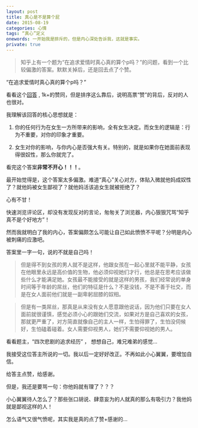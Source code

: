 ```yaml
---
layout: post
title: 真心是不是算个屁
date: 2015-08-19
categories: 心情 
tags: “真心”定义
onewords: 一开始我是排斥的，但是内心深处告诉我，这就是事实。
private: true
---
```

> 知乎上有一个题为“在追求爱情时真心真的算个p吗？”的问题，看到一个比较偏激的答案。默默关掉后，还是回去点了个赞。

“在追求爱情时真心真的算个p吗？”

看看这个[回答](http://www.zhihu.com/question/28578069#answer-11933776) , 1k+的赞同，但是排序这么靠后，说明高票“赞”的背后，反对的人也很对。

我理解该回答的核心思想就是：

1. 你的任何行为在女生一方所带来的影响，全有女生决定。而女生的逻辑是：行为不重要，对你的印象才重要。

2. 女生对你的影响，与你内心是否强大有关。特别的，就是如果你在她面前表现得很奴性，那么你就完了。

看完这个答案**非常不开心！！！**。

最开始觉得是，这个答案太多偏激。难道“真心”关心对方，体贴入微就他妈成奴性了？就他妈被女生鄙视了？就他妈活该追女生就被拒绝了？

心有不甘！

快速浏览评论区，却没有发现反对的言论，匆匆关了浏览器，内心狠狠咒骂“知乎真不是个好地方”！

然而我就明白了我的内心，答案偏颇怎么可能让自己如此愤愤不平呢？分明是内心被刺痛的应激吧。

答案里一字一句，说的不就是自己吗！

> 但是得不到女孩的男人就不是这样，他跟女孩在一起心里就不能平静，女孩在他眼里永远是高价值的生物，他必须仰视她们才行，他总是在思考应该做些什么才能满足她。女孩最不能接受的就是这样的男孩，我们经常说的单身时间等于年龄的屌丝，他们的特征是什么？不是没钱，不是不善于社交，而是在女人面前他们就是一副卑躬屈膝的奴相。

> 但是有一类屌丝，那真是从来没有女人愿意跟他说话，因为他们只要在女人面前就很谨慎，感觉必须小心的跟她们交流，如果对方是自己喜欢的女孩，那就更严重了，对方简直就像自己的主人一样，生怕得罪了，生怕没伺候好，生怕磕着碰着。女人需要仰视男人，她们不需要仰视她的男人。

看看题主，“四次悲剧的追求经历” ， 想想自己，难兄难弟的感觉...

我接受这位答主所说的一切。我以后一定好好改正。不再如此小心翼翼，要增加自信。

给答主点赞，给感谢。

但是，我还是要骂一句：你他妈就有理了？？？

小心翼翼待人怎么了？那些张口胡说、肆意妄为的人就真的那么有吸引力？我他妈就是鄙视这样的人！

怎么语气又很气愤呢，其实我是真的点了赞+感谢的...